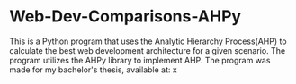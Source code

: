 # Web-Dev-Comparisons-AHPy
This is a Python program that uses the Analytic Hierarchy Process(AHP) to calculate the best web development architecture for a given scenario.
The program utilizes the AHPy library to implement AHP.
The program was made for my bachelor's thesis, available at: x

